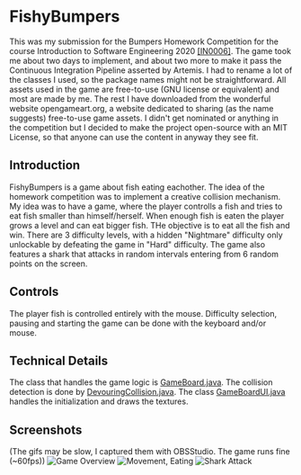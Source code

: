 # FishyBumpers
This was my submission for the Bumpers Homework Competition for the course Introduction to Software Engineering 2020 [[IN0006]](https://ase.in.tum.de/lehrstuhl_1/teaching/summer-2020/123-teaching/st19/1111-introduction-to-software-engineering-eist-summer-2020). The game took me about two days to implement, and about two more to make it pass the Continuous Integration Pipeline asserted by Artemis. I had to rename a lot of the classes I used, so the package names might not be straightforward. All assets used in the game are free-to-use (GNU license or equivalent) and most are made by me. The rest I have downloaded from the wonderful website opengameart.org, a website dedicated to sharing (as the name suggests) free-to-use game assets. I didn't get nominated or anything in the competition but I decided to make the project open-source with an MIT License, so that anyone can use the content in anyway they see fit.
## Introduction
FishyBumpers is a game about fish eating eachother. The idea of the homework competition was to implement a creative collision mechanism. My idea was to have a game, where the player controlls a fish and tries to eat fish smaller than himself/herself. When enough fish is eaten the player grows a level and can eat bigger fish. THe objective is to eat all the fish and win. There are 3 difficulty levels, with a hidden "Nightmare" difficulty only unlockable by defeating the game in "Hard" difficulty. The game also features a shark that attacks in random intervals entering from 6 random points on the screen.
## Controls
The player fish is controlled entirely with the mouse. Difficulty selection, pausing and starting the game can be done with the keyboard and/or mouse.
## Technical Details
The class that handles the game logic is [GameBoard.java](https://github.com/atakeskinn/FishyBumpers/blob/master/src/de/tum/in/ase/eist/GameBoard.java). The collision detection is done by [DevouringCollision.java](). The class [GameBoardUI.java]() handles the initialization and draws the textures.
## Screenshots
(The gifs may be slow, I captured them with OBSStudio. The game runs fine (~60fps))
![Game Overview](https://i.imgur.com/c38Czg0.png)
![Movement, Eating](https://github.com/atakeskinn/FishyBumpers/blob/master/demo/movement.gif)
![Shark Attack](https://github.com/atakeskinn/FishyBumpers/blob/master/demo/shark.gif)

